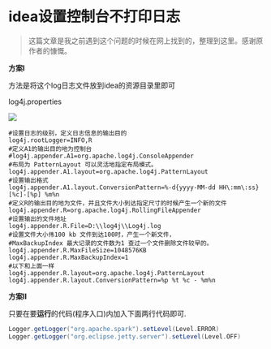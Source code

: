 # idea设置控制台不打印日志

> 这篇文章是我之前遇到这个问题的时候在网上找到的，整理到这里。感谢原作者的慷慨。
>

**方案Ⅰ**

方法是将这个log日志文件放到idea的资源目录里即可

log4j.properties

![](G:\Temp\github\backspace2019.github.io\img\in-post\2020-05\log4j.png)

```properties
#设置日志的级别，定义日志信息的输出目的
log4j.rootLogger=INFO,R
#定义A1的输出目的地为控制台
#log4j.appender.A1=org.apache.log4j.ConsoleAppender
#布局为 PatternLayout 可以灵活地指定布局模式。
log4j.appender.A1.layout=org.apache.log4j.PatternLayout
#设置输出格式
log4j.appender.A1.layout.ConversionPattern=%-d{yyyy-MM-dd HH\:mm\:ss} [%c]-[%p] %m%n
#定义R的输出目的地为文件，并且文件大小到达指定尺寸的时候产生一个新的文件
log4j.appender.R=org.apache.log4j.RollingFileAppender
#设置输出的文件地址
log4j.appender.R.File=D:\\log4j\\Log4j.log
#设置文件大小伟100 kb 文件到达100时，产生一个新文件，
#MaxBackupIndex 最大记录的文件数为1 查过一个文件删除文件较早的。
log4j.appender.R.MaxFileSize=1048576KB log4j.appender.R.MaxBackupIndex=1
#以下和上面一样
log4j.appender.R.layout=org.apache.log4j.PatternLayout
log4j.appender.R.layout.ConversionPattern=%p %t %c - %m%n
```

 **方案Ⅱ**

只要在要**运行**的代码(程序入口)内加入下面两行代码即可.

```scala
Logger.getLogger("org.apache.spark").setLevel(Level.ERROR)
Logger.getLogger("org.eclipse.jetty.server").setLevel(Level.OFF)
```